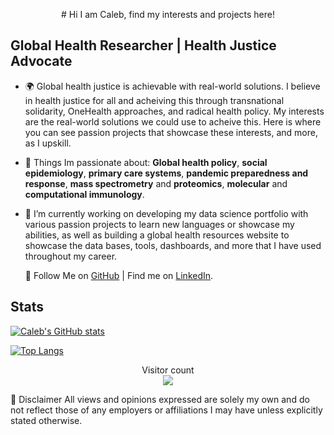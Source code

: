 
<p align="center">
# Hi I am Caleb, find my interests and projects here!


## Global Health Researcher | Health Justice Advocate 

- 🌍 Global health justice is achievable with real-world solutions. I believe in health justice for all and acheiving this through transnational solidarity, OneHealth approaches, and radical health policy. My interests are the real-world solutions we could use to acheive this. Here is where you can see passion projects that showcase these interests, and more, as I upskill. 

- 🌟 Things Im passionate about: **Global health policy**, **social epidemiology**, **primary care systems**, **pandemic preparedness and response**, **mass spectrometry** and **proteomics**, **molecular** and **computational immunology**.

- 🔭 I’m currently working on developing my data science portfolio with various passion projects to learn new languages or showcase my abilities, as well as building a global health resources website to showcase the data bases, tools, dashboards, and more that I have used throughout my career.


  🔗 Follow Me on [GitHub](https://github.com/calebridgwater) | Find me on [LinkedIn](https://www.linkedin.com/in/calebbridgwater/).



## Stats

[![Caleb's GitHub stats](https://github-readme-stats.vercel.app/api?username=calebridgwater&show_icons=true&theme=transparent)](https://github.com/calebridgwater/github-readme-stats)

[![Top Langs](https://github-readme-stats.vercel.app/api/top-langs/?username=calebridgwater&layout=compact)](https://github.com/calebridgwater/github-readme-stats)


</p>



<p align="center"> 
  Visitor count<br>
  <img src="https://profile-counter.glitch.me/calebridgwater/count.svg" />
</p>

📢 Disclaimer
All views and opinions expressed are solely my own and do not reflect those of any employers or affiliations I may have unless explicitly stated otherwise.
